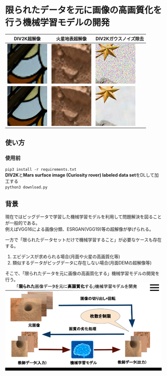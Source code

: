 # 限られたデータを元に画像の高画質化を行う機械学習モデルの開発
|DIV2K超解像|火星地表超解像|DIV2Kガウスノイズ除去|
|---|---|---|
|![](https://github.com/jSm449g4d/Research/blob/master/assets/t22.png)|![](https://github.com/jSm449g4d/Research/blob/master/assets/t31.png)|![](https://github.com/jSm449g4d/Research/blob/master/assets/t182.png)|
|![](https://github.com/jSm449g4d/Research/blob/master/assets/p22.png)|![](https://github.com/jSm449g4d/Research/blob/master/assets/p31.png)|![](https://github.com/jSm449g4d/Research/blob/master/assets/p182.png)|
## 使い方
### 使用前
`pip3 install -r requirements.txt`  
**DIV2K**と**Mars surface image (Curiosity rover) labeled data set**をDLして加工する  
`python3 download.py`  
## 背景
現在ではビッグデータで学習した機械学習モデルを利用して問題解決を図ることが一般的である。  
例えばVGG16による画像分類、ESRGAN(VGG19)等の超解像が挙げられる。  

一方で「限られたデータセットだけで機械学習すること」が必要なケースも存在する。  
1. エビデンスが求められる場合(月面や火星の高画質化等)  
2. 類似するデータがビッグデータに存在しない場合(月面DEMの超解像等)  

そこで、「限られたデータを元に画像の高画質化する」機械学習モデルの開発を行う。  
![](https://github.com/jSm449g4d/Research/blob/master/assets/selfteaching.png)
